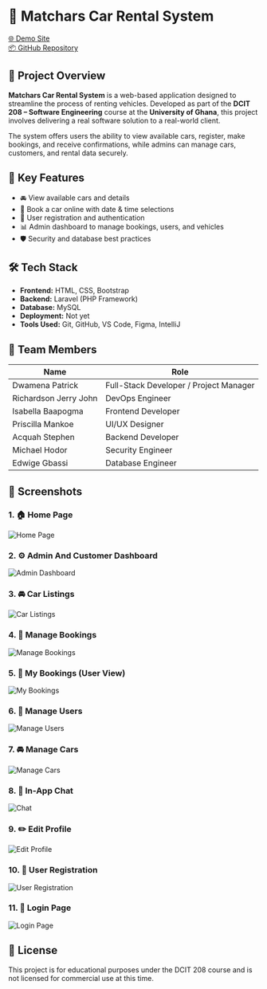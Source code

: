 # 🚗 Matchars Car Rental System

[🌐 Demo Site](https://matchars-car-rental.vercel.app)  
[📦 GitHub Repository](https://github.com/MrCoolGh/MatcharsCarRental)

## 📌 Project Overview

**Matchars Car Rental System** is a web-based application designed to streamline the process of renting vehicles. Developed as part of the **DCIT 208 – Software Engineering** course at the **University of Ghana**, this project involves delivering a real software solution to a real-world client.

The system offers users the ability to view available cars, register, make bookings, and receive confirmations, while admins can manage cars, customers, and rental data securely.

## 🎯 Key Features

- 🚘 View available cars and details
- 🧾 Book a car online with date & time selections
- 👤 User registration and authentication
- 📊 Admin dashboard to manage bookings, users, and vehicles
- 🛡️ Security and database best practices

## 🛠️ Tech Stack

- **Frontend:** HTML, CSS, Bootstrap  
- **Backend:** Laravel (PHP Framework)  
- **Database:** MySQL  
- **Deployment:** Not yet 
- **Tools Used:** Git, GitHub, VS Code, Figma, IntelliJ

## 👥 Team Members

| Name                   | Role                     |
|------------------------|--------------------------|
| Dwamena Patrick        | Full-Stack Developer / Project Manager |
| Richardson Jerry John | DevOps Engineer          |
| Isabella Baapogma     | Frontend Developer       |
| Priscilla Mankoe      | UI/UX Designer           |
| Acquah Stephen         | Backend Developer        |
| Michael Hodor          | Security Engineer        |
| Edwige Gbassi          | Database Engineer        |

## 📸 Screenshots

### 1. 🏠 Home Page  
![Home Page](./screenshots/home.jpg)

### 2. ⚙️ Admin And Customer Dashboard
![Admin Dashboard](./screenshots/dashboard.jpg)

### 3. 🚘 Car Listings  
![Car Listings](./screenshots/cars.jpg)

### 4. 📅 Manage Bookings  
![Manage Bookings](./screenshots/managebooking.jpg)

### 5. 🧾 My Bookings (User View)  
![My Bookings](./screenshots/bookings.jpg)

### 6. 👥 Manage Users  
![Manage Users](./screenshots/manageuser.jpg)

### 7. 🚘 Manage Cars  
![Manage Cars](./screenshots/managecar.jpg)

### 8. 💬 In-App Chat  
![Chat](./screenshots/chat.jpg)

### 9. ✏️ Edit Profile  
![Edit Profile](./screenshots/edit.jpg)

### 10. 👤 User Registration  
![User Registration](./screenshots/reg.jpg)

### 11. 🔐 Login Page  
![Login Page](./screenshots/login.jpg)


## 📄 License
This project is for educational purposes under the DCIT 208 course and is not licensed for commercial use at this time.




